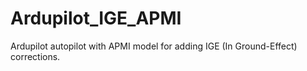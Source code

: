 # Ardupilot_IGE_APMI
Ardupilot autopilot with APMI model for adding IGE (In Ground-Effect) corrections.

